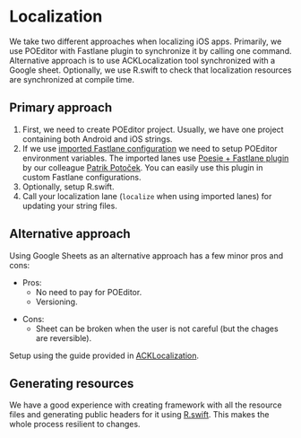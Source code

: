 # Localization

We take two different approaches when localizing iOS apps. Primarily, we use POEditor with Fastlane plugin
to synchronize it by calling one command. Alternative approach is to use ACKLocalization tool synchronized
with a Google sheet. Optionally, we use R.swift to check that localization resources are synchronized at compile time.

## Primary approach

1. First, we need to create POEditor project. Usually, we have one project containing both Android and iOS strings.
2. If we use [imported Fastlane configuration](https://github.com/futuredapp/fastlane) we need to setup POEditor
   environment variables. The imported lanes use
   [Poesie + Fastlane plugin](https://github.com/Patrez/fastlane-plugin-poesie) by our colleague
   [Patrik Potoček](https://github.com/Patrez). You can easily use this plugin in custom Fastlane configurations.
3. Optionally, setup R.swift.
4. Call your localization lane (`localize` when using imported lanes) for updating your string files.

## Alternative approach

Using Google Sheets as an alternative approach has a few minor pros and cons:

+ Pros:
  + No need to pay for POEditor.
  + Versioning.
- Cons:
  - Sheet can be broken when the user is not careful (but the chages are reversible).

Setup using the guide provided in [ACKLocalization](https://github.com/AckeeCZ/ACKLocalization).

## Generating resources

We have a good experience with creating framework with all the resource files and generating public headers for it
using [R.swift](https://github.com/mac-cain13/R.swift). This makes the whole process resilient to changes.
